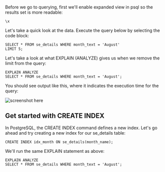 Before we go to querying, first we'll enable expanded view in psql so the results set is more readable:

`\x`

Let's take a quick look at the data. Execute the query below by selecting the 
code block:

```
SELECT * FROM se_details WHERE month_text = 'August'
LIMIT 5;
```

Let's take a look at what EXPLAIN (ANALYZE) gives us when we remove the limit from the query:

```
EXPLAIN ANALYZE 
SELECT * FROM se_details WHERE month_text = 'August';
```

You should see output like this, where it indicates the execution time for the 
query:

![screenshot here]()

## Get started with CREATE INDEX

In PostgreSQL, the CREATE INDEX command defines a new index. Let's go ahead 
and try creating a new index for our se_details table:

```
CREATE INDEX idx_month ON se_details(month_name);
```

We'll run the same EXPLAIN statement as above:

```
EXPLAIN ANALYZE 
SELECT * FROM se_details WHERE month_text = 'August';
```



